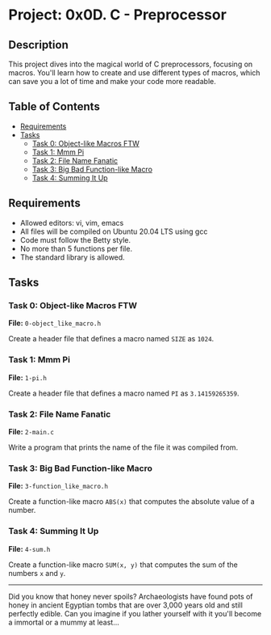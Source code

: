 # Project: 0x0D. C - Preprocessor

## Description
This project dives into the magical world of C preprocessors, focusing on macros. You'll learn how to create and use different types of macros, which can save you a lot of time and make your code more readable.

## Table of Contents
- [Requirements](#requirements) 
- [Tasks](#tasks)
  - [Task 0: Object-like Macros FTW](#task-0-Object-like-Macros-FTW) 
  - [Task 1: Mmm Pi](#task-1-Mmm-Pi)
  - [Task 2: File Name Fanatic](#task-2-File-Name-Fantastic)
  - [Task 3: Big Bad Function-like Macro](#task-3-Big-Bad-Function-like-Macro)
  - [Task 4: Summing It Up](#task-4-Summing-It-Up)

## Requirements
- Allowed editors: vi, vim, emacs
- All files will be compiled on Ubuntu 20.04 LTS using gcc
- Code must follow the Betty style.
- No more than 5 functions per file.
- The standard library is allowed.

## Tasks

### Task 0: Object-like Macros FTW
**File:** `0-object_like_macro.h`

Create a header file that defines a macro named `SIZE` as `1024`.

### Task 1: Mmm Pi
**File:** `1-pi.h`

Create a header file that defines a macro named `PI` as `3.14159265359`.

### Task 2: File Name Fanatic
**File:** `2-main.c`

Write a program that prints the name of the file it was compiled from.

### Task 3: Big Bad Function-like Macro
**File:** `3-function_like_macro.h`

Create a function-like macro `ABS(x)` that computes the absolute value of a number.

### Task 4: Summing It Up
**File:** `4-sum.h`

Create a function-like macro `SUM(x, y)` that computes the sum of the numbers `x` and `y`.

---

Did you know that honey never spoils? Archaeologists have found pots of honey in ancient Egyptian tombs that are over 3,000 years old and still perfectly edible. Can you imagine if you lather yourself with it you'll become a immortal or a mummy at least...

